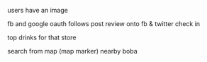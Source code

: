 users have an image

fb and google oauth 
  follows
  post review onto fb & twitter
  check in 

top drinks for that store

search from map (map marker)
  nearby boba

